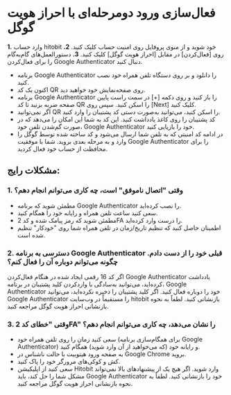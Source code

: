 # فعال‌سازی ورود دومرحله‌ای با احراز هویت گوگل 

**1.**	وارد حساب hitobit خود شوید و از منوی پروفایل روی امنیت حساب کلیک کنید.
**2.**	روی [فعال‌کردن] در مقابل  [احراز هویت گوگل] کلیک کنید.
**3.**	دستورالعمل‌های گام‌به‌گام را برای فعال‌کردن Google Authenticator دنبال کنید.

-	برنامه Google Authenticator را دانلود و بر روی دستگاه تلفن همراه خود نصب کنید. 
-	اکنون یک کد QR روی صفحه‌نمایش خود خواهید دید.
-	برنامه Google Authenticator را باز کنید و روی دکمه [+] در سمت راست پایین صفحه ضربه بزنید تا کد QR را اسکن کنید. سپس روی [Next] کلیک کنید.
-	اگر نمی‌توانید QR را اسکن کنید، می‌توانید به‌صورت دستی کد پشتیبان را وارد کنید.
-	کد پشتیبان را روی کاغذ یادداشت کنید. این کد به شما این امکان را می‌دهد که در صورت گم‌شدن تلفن خود، Google Authenticator خود را بازیابی کنید.
-	در ادامه کد امنیتی که به تلفن شما ارسال می‌شود و کد ساخته شده توسط گوگل را وارد و به مرحله بعدی بروید.
شما با موفقیت Google Authenticator را برای محافظت از حساب خود فعال کردید.

## مشکلات رایج:

### **1.**	وقتی "اتصال ناموفق" است، چه کاری می‌توانم انجام دهم؟

-	مطمئن شوید که برنامه Google Authenticator را نصب کرده‌اید.
-	سعی کنید ساعت تلفن همراه و رایانه خود را همگام کنید.
-	مطمئن شوید که رمز پیامک شده و کد 2FA را درست وارد کرده‌اید.
-	اطمینان حاصل کنید که تنظیم تاریخ/زمان در تلفن همراه شما روی "خودکار" تنظیم شده است.

### **2.**	دسترسی به برنامه Google Authenticator قبلی خود را از دست دادم. چگونه می‌توانم دوباره آن را فعال کنم؟

اگر کد 16 رقمی ایجاد شده در هنگام فعال‌کردن Google Authenticator یادداشت کرده‌اید، می‌توانید به‌سادگی با واردکردن کلید پشتیبان در برنامه، Google Authenticator خود را دوباره فعال کنید.
اگر کلید پشتیبان را ذخیره نکرده‌اید، می‌توانید Google Authenticator را مستقیماً در وب‌سایت hitobit بازنشانی کنید. لطفاً به نحوه بازنشانی احراز هویت گوگل مراجعه کنید.

### **3.**	وقتی "خطای کد 2FA" را نشان می‌دهد، چه کاری می‌توانم انجام دهم؟

-	سعی کنید زمان را روی تلفن همراه خود (برای همگام‌سازی برنامه Google Authenticator) و رایانه خود (که می‌خواهید از آن وارد شوید) همگام کنید.
-	به صفحه ورود هیتوبیت با حالت ناشناس در Google Chrome بروید.
-	کش و کوکی‌های مرورگر خود را پاک کنید.
-	سعی کنید از اپلیکیشن Hitobit وارد شوید.
اگر هیچ یک از پیشنهادهای بالا نمی‌تواند مشکل شما را حل کند، باید Google Authenticator خود را بازنشانی کنید. لطفاً به نحوه بازنشانی احراز هویت گوگل مراجعه کنید.
